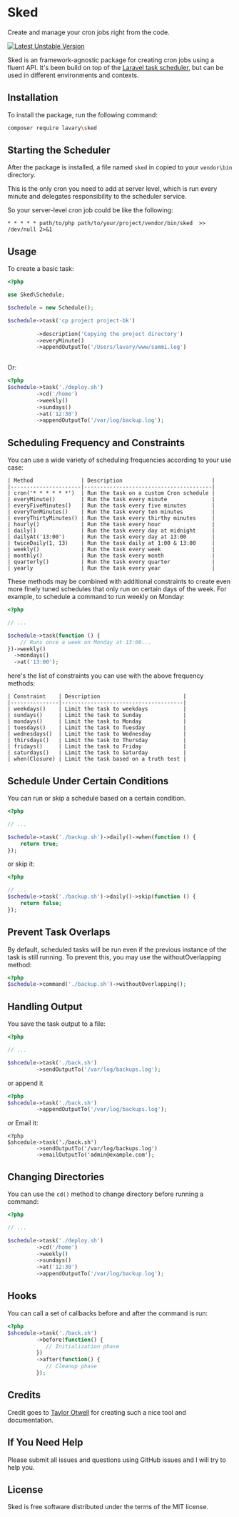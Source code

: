 # Sked

Create and manage your cron jobs right from the code.

[![Latest Unstable Version](https://poser.pugx.org/lavary/sked/v/unstable.svg)](https://packagist.org/packages/lavary/sked)

Sked is an framework-agnostic package for creating cron jobs using a fluent API. It's been build on top of the [Laravel task scheduler](https://laravel.com/docs/master/scheduling), but can be used in different environments and contexts.

## Installation

To install the package, run the following command:

```bash
composer require lavary\sked
```

## Starting the Scheduler

After the package is installed, a file named `sked` in copied to your `vendor\bin` directory. 

This is the only cron you need to add at server level, which is run every minute and delegates responsibility to the scheduler service.

So your server-level cron job could be like the following:

```
* * * * * path/to/php path/to/your/project/vendor/bin/sked  >> /dev/null 2>&1
``` 

## Usage

To create a basic task:

```php
<?php

use Sked\Schedule;

$schedule = new Schedule();

$schedule->task('cp project project-bk')
         
         ->description('Copying the project directory')
         ->everyMinute()
         ->appendOutputTo('/Users/lavary/www/sammi.log')
       
```

Or:

```php
<?php
$schedule->task('./deploy.sh')
         ->cd('/home')
         ->weekly()
         ->sundays()
         ->at('12:30')
         ->appendOutputTo('/var/log/backup.log');
```

## Scheduling Frequency and Constraints

You can use a wide variety of scheduling frequencies according to your use case:

```
| Method               | Description                            |
|----------------------|----------------------------------------|
| cron('* * * * * *')  | Run the task on a custom Cron schedule |
| everyMinute()        | Run the task every minute              |
| everyFiveMinutes()   | Run the task every five minutes        |
| everyTenMinutes()    | Run the task every ten minutes         |
| everyThirtyMinutes() | Run the task every thirthy minutes     |
| hourly()             | Run the task every hour                |
| daily()              | Run the task every day at midnight     |
| dailyAt('13:00')     | Run the task every day at 13:00        |
| twiceDaily(1, 13)    | Run the task daily at 1:00 & 13:00     |
| weekly()             | Run the task every week                |
| monthly()            | Run the task every month               |
| quarterly()          | Run the task every quarter             |
| yearly               | Run the task every year                |
```

These methods may be combined with additional constraints to create even more finely tuned schedules that only run on certain days of the week. For example, to schedule a command to run weekly on Monday:

```php
<?php

// ...

$schedule->task(function () {
    // Runs once a week on Monday at 13:00...
})->weekly()
  ->mondays()
  ->at('13:00');
```

here's the list of constraints you can use with the above frequency methods:

```
| Constraint    | Description                          |
|---------------|--------------------------------------|
| weekdays()    | Limit the task to weekdays           |
| sundays()     | Limit the task to Sunday             |
| mondays()     | Limit the task to Monday             |
| tuesdays()    | Limit the task to Tuesday            |
| wednesdays()  | Limit the task to Wednesday          |
| thirsdays()   | Limit the task to Thursday           |
| fridays()     | Limit the task to Friday             |
| saturdays()   | Limit the task to Saturday           |
| when(Closure) | Limit the task based on a truth test |
```


## Schedule Under Certain Conditions

You can run or skip a schedule based on a certain condition.

```php
<?php

// ...

$schedule->task('./backup.sh')->daily()->when(function () {
    return true;
});
```

or skip it:

```php
<?php

// ...
$schedule->task('./backup.sh')->daily()->skip(function () {
    return false;
});

```

## Prevent Task Overlaps

By default, scheduled tasks will be run even if the previous instance of the task is still running. To prevent this, you may use the withoutOverlapping method:

```php
<?php
$schedule->command('./backup.sh')->withoutOverlapping();
```

## Handling Output

You save the task output to a file:

```php
<?php

// ...

$shcedule->task('./back.sh')
         ->sendOutputTo('/var/log/backups.log');

```

or append it

```php
<?php
$shcedule->task('./back.sh')
         ->appendOutputTo('/var/log/backups.log');
```


or Email it:

```
<?php
$shcedule->task('./back.sh')
         ->sendOutputTo('/var/log/backups.log')
         ->emailOutputTo('admin@example.com');
```

## Changing Directories

You can use the `cd()` method to change directory before running a command:

```php
<?php

// ...

$schedule->task('./deploy.sh')
         ->cd('/home')
         ->weekly()
         ->sundays()
         ->at('12:30')
         ->appendOutputTo('/var/log/backup.log');

```

## Hooks

You can call a set of callbacks before and after  the command is run:

```php
<?php
$shcedule->task('./back.sh')
         ->before(function() {
            // Initialization phase
         })
         ->after(function() {
            // Cleanup phase
         });

```

## Credits

Credit goes to [Taylor Otwell](https://github.com/taylorotwell) for creating such a nice tool and documentation.

## If You Need Help

Please submit all issues and questions using GitHub issues and I will try to help you.


## License
Sked is free software distributed under the terms of the MIT license.
